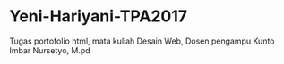 # Yeni-Hariyani-TPA2017
Tugas portofolio html, mata kuliah Desain Web, Dosen pengampu Kunto Imbar Nursetyo, M.pd

